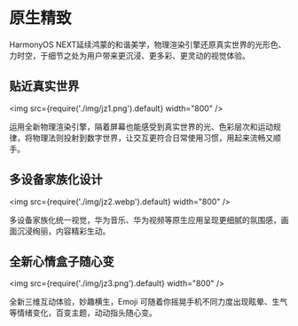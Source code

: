 # 原生精致
HarmonyOS NEXT延续鸿蒙的和谐美学，物理渲染引擎还原真实世界的光形色、力时空，于细节之处为用户带来更沉浸、更多彩、更灵动的视觉体验。

## 贴近真实世界

<img
  src={require('./img/jz1.png').default}
  width="800" 
/>

运用全新物理渲染引擎，隔着屏幕也能感受到真实世界的光、色彩层次和运动规律，将物理法则投射到数字世界，让交互更符合日常使用习惯，用起来流畅又顺手。

## 多设备家族化设计

<img
  src={require('./img/jz2.webp').default}
  width="800" 
/>

多设备家族化统一视觉，华为音乐、华为视频等原生应用呈现更细腻的氛围感，画面沉浸绚丽，内容精彩生动。


## 全新心情盒子随心变

<img
  src={require('./img/jz3.png').default}
  width="800" 
/>

全新三维互动体验，妙趣横生，Emoji 可随着你摇晃手机不同力度出现眩晕、生气等情绪变化，百变主题，动动指头随心变。